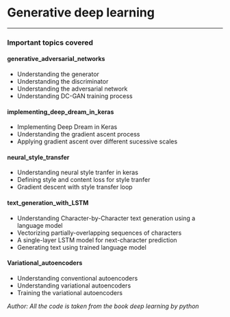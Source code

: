 # Generative deep learning
-----

### Important topics covered

#### generative_adversarial_networks

- Understanding the generator
- Understanding the discriminator
- Understanding the adversarial network
- Understanding DC-GAN training process

#### implementing_deep_dream_in_keras

- Implementing Deep Dream in Keras
- Understanding the gradient ascent process
- Applying gradient ascent over different sucessive scales

#### neural_style_transfer

- Understanding neural style tranfer in keras
- Defining style and content loss for style tranfer
- Gradient descent with style transfer loop

#### text_generation_with_LSTM

- Understanding Character-by-Character text generation using a language model
- Vectorizing partially-overlapping sequences of characters
- A single-layer LSTM model for next-character prediction
- Generating text using trained language model

#### Variational_autoencoders

- Understanding conventional autoencoders
- Understanding variational autoencoders
- Training the variational autoencoders

*Author: All the code is taken from the book deep learning by python*
